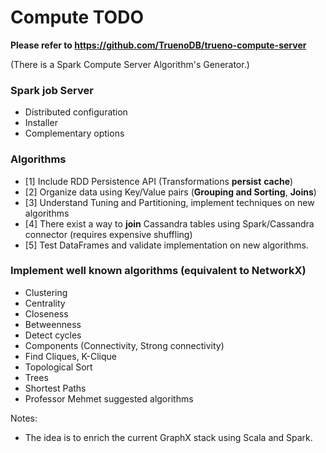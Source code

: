 # Compute TODO

**Please refer to https://github.com/TruenoDB/trueno-compute-server**

(There is a Spark Compute Server Algorithm's Generator.)

### Spark job Server
 * Distributed configuration
 * Installer
 * Complementary options
 
### Algorithms
 * [1] Include RDD Persistence API (Transformations **persist** **cache**)
 * [2] Organize data using Key/Value pairs (**Grouping and Sorting**, **Joins**)
 * [3] Understand Tuning and Partitioning, implement techniques on new algorithms
 * [4] There exist a way to **join** Cassandra tables using Spark/Cassandra connector (requires expensive shuffling)
 * [5] Test DataFrames and validate implementation on new algorithms.

### Implement well known algorithms (equivalent to NetworkX)
 * Clustering
 * Centrality
 * Closeness
 * Betweenness
 * Detect cycles
 * Components (Connectivity, Strong connectivity)
 * Find Cliques, K-Clique
 * Topological Sort
 * Trees
 * Shortest Paths
 * Professor Mehmet suggested algorithms
 
Notes:
* The idea is to enrich the current GraphX stack using Scala and Spark.
